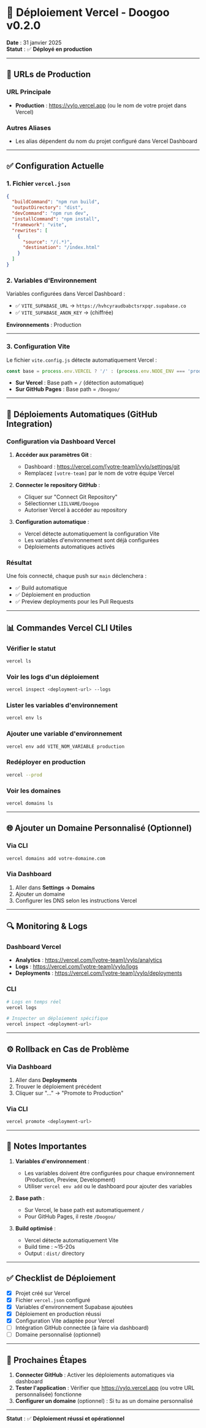 # 🚀 Déploiement Vercel - Doogoo v0.2.0

**Date** : 31 janvier 2025  
**Statut** : ✅ **Déployé en production**

---

## 📍 URLs de Production

### URL Principale
- **Production** : https://vylo.vercel.app (ou le nom de votre projet dans Vercel)

### Autres Aliases
- Les alias dépendent du nom du projet configuré dans Vercel Dashboard

---

## ✅ Configuration Actuelle

### 1. Fichier `vercel.json`
```json
{
  "buildCommand": "npm run build",
  "outputDirectory": "dist",
  "devCommand": "npm run dev",
  "installCommand": "npm install",
  "framework": "vite",
  "rewrites": [
    {
      "source": "/(.*)",
      "destination": "/index.html"
    }
  ]
}
```

### 2. Variables d'Environnement

Variables configurées dans Vercel Dashboard :

- ✅ `VITE_SUPABASE_URL` → `https://hvhcyraudbabctsrxpqr.supabase.co`
- ✅ `VITE_SUPABASE_ANON_KEY` → (chiffrée)

**Environnements** : Production

---

### 3. Configuration Vite

Le fichier `vite.config.js` détecte automatiquement Vercel :

```javascript
const base = process.env.VERCEL ? '/' : (process.env.NODE_ENV === 'production' ? '/Doogoo/' : '/')
```

- **Sur Vercel** : Base path = `/` (détection automatique)
- **Sur GitHub Pages** : Base path = `/Doogoo/`

---

## 🔗 Déploiements Automatiques (GitHub Integration)

### Configuration via Dashboard Vercel

1. **Accéder aux paramètres Git** :
   - Dashboard : https://vercel.com/[votre-team]/vylo/settings/git
   - Remplacez `[votre-team]` par le nom de votre équipe Vercel

2. **Connecter le repository GitHub** :
   - Cliquer sur "Connect Git Repository"
   - Sélectionner `LIILVAME/Doogoo`
   - Autoriser Vercel à accéder au repository

3. **Configuration automatique** :
   - Vercel détecte automatiquement la configuration Vite
   - Les variables d'environnement sont déjà configurées
   - Déploiements automatiques activés

### Résultat

Une fois connecté, chaque push sur `main` déclenchera :
- ✅ Build automatique
- ✅ Déploiement en production
- ✅ Preview deployments pour les Pull Requests

---

## 📊 Commandes Vercel CLI Utiles

### Vérifier le statut
```bash
vercel ls
```

### Voir les logs d'un déploiement
```bash
vercel inspect <deployment-url> --logs
```

### Lister les variables d'environnement
```bash
vercel env ls
```

### Ajouter une variable d'environnement
```bash
vercel env add VITE_NOM_VARIABLE production
```

### Redéployer en production
```bash
vercel --prod
```

### Voir les domaines
```bash
vercel domains ls
```

---

## 🌐 Ajouter un Domaine Personnalisé (Optionnel)

### Via CLI
```bash
vercel domains add votre-domaine.com
```

### Via Dashboard
1. Aller dans **Settings → Domains**
2. Ajouter un domaine
3. Configurer les DNS selon les instructions Vercel

---

## 🔍 Monitoring & Logs

### Dashboard Vercel
- **Analytics** : https://vercel.com/[votre-team]/vylo/analytics
- **Logs** : https://vercel.com/[votre-team]/vylo/logs
- **Deployments** : https://vercel.com/[votre-team]/vylo/deployments

### CLI
```bash
# Logs en temps réel
vercel logs

# Inspecter un déploiement spécifique
vercel inspect <deployment-url>
```

---

## ⚙️ Rollback en Cas de Problème

### Via Dashboard
1. Aller dans **Deployments**
2. Trouver le déploiement précédent
3. Cliquer sur "..." → "Promote to Production"

### Via CLI
```bash
vercel promote <deployment-url>
```

---

## 📝 Notes Importantes

1. **Variables d'environnement** :
   - Les variables doivent être configurées pour chaque environnement (Production, Preview, Development)
   - Utiliser `vercel env add` ou le dashboard pour ajouter des variables

2. **Base path** :
   - Sur Vercel, le base path est automatiquement `/`
   - Pour GitHub Pages, il reste `/Doogoo/`

3. **Build optimisé** :
   - Vercel détecte automatiquement Vite
   - Build time : ~15-20s
   - Output : `dist/` directory

---

## ✅ Checklist de Déploiement

- [x] Projet créé sur Vercel
- [x] Fichier `vercel.json` configuré
- [x] Variables d'environnement Supabase ajoutées
- [x] Déploiement en production réussi
- [x] Configuration Vite adaptée pour Vercel
- [ ] Intégration GitHub connectée (à faire via dashboard)
- [ ] Domaine personnalisé (optionnel)

---

## 🎯 Prochaines Étapes

1. **Connecter GitHub** : Activer les déploiements automatiques via dashboard
2. **Tester l'application** : Vérifier que https://vylo.vercel.app (ou votre URL personnalisée) fonctionne
3. **Configurer un domaine** (optionnel) : Si tu as un domaine personnalisé

---

**Statut** : ✅ **Déploiement réussi et opérationnel**

